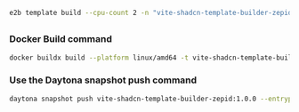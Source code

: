 
```bash
e2b template build --cpu-count 2 -n "vite-shadcn-template-builder-zepid" --memory-mb 4096 -c "cd /home/user/vite-shadcn-template-builder-zepid"
```

## 

### Docker Build command
```bash
docker buildx build --platform linux/amd64 -t vite-shadcn-template-builder-zepid:1.0.0 -f Dockerfile .
```

### Use the Daytona snapshot push command
```bash
daytona snapshot push vite-shadcn-template-builder-zepid:1.0.0 --entrypoint "bun run dev --host 0.0.0.0" --name vite-shadcn-template-builder-zepid:1.0.0 --cpu 2 --memory 4 --disk 1
```